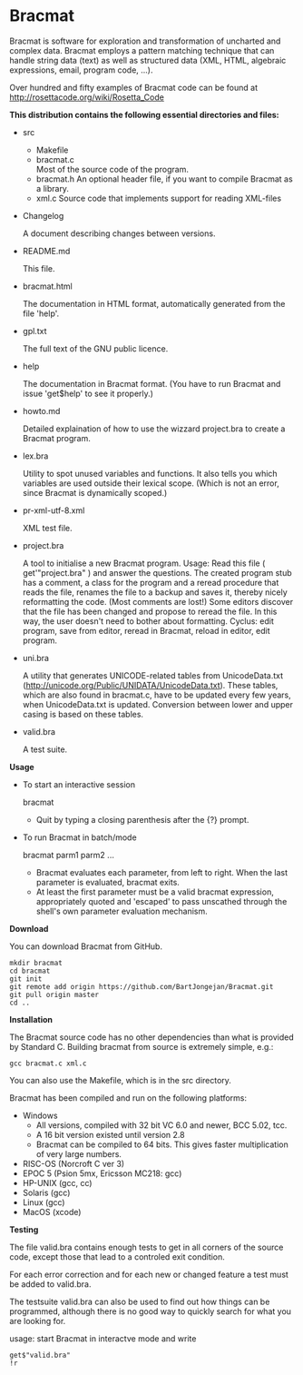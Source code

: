 # Bracmat

Bracmat is software for exploration and transformation of uncharted and
complex data. Bracmat employs a pattern matching technique that can
handle string data (text) as well as structured data (XML, HTML, algebraic
expressions, email, program code, ...).

Over hundred and fifty examples of Bracmat code can be found at
http://rosettacode.org/wiki/Rosetta_Code

**This distribution contains the following essential directories and files:**
* src
    * Makefile
    * bracmat.c     
      Most of the source code of the program.
    * bracmat.h
      An optional header file, if you want to compile Bracmat as a library.
    * xml.c
      Source code that implements support for reading XML-files
* Changelog
  
  A document describing changes between versions.

* README.md

  This file.
  
* bracmat.html

  The documentation in HTML format, automatically generated from the file 'help'.

* gpl.txt

  The full text of the GNU public licence.

* help

  The documentation in Bracmat format. (You have to run Bracmat and issue 'get$help' to see it properly.)
  
* howto.md

  Detailed explaination of how to use the wizzard project.bra to create a Bracmat program.
  
* lex.bra

  Utility to spot unused variables and functions.
  It also tells you which variables are used outside their lexical scope.
  (Which is not an error, since Bracmat is dynamically scoped.)
  
* pr-xml-utf-8.xml

  XML test file.
  
* project.bra

  A tool to initialise a new Bracmat program.
  Usage: Read this file ( get'"project.bra" ) and answer the questions.
  The created program stub has a comment, a class for the program and
  a reread procedure that reads the file, renames the file to a backup
  and saves it, thereby nicely reformatting the code. (Most comments are lost!)
  Some editors discover that the file has been changed and propose to reread
  the file. In this way, the user doesn't need to bother about formatting.
  Cyclus: edit program, save from editor, reread in  Bracmat, reload in editor, edit program.

* uni.bra

  A utility that generates UNICODE-related tables from UnicodeData.txt (http://unicode.org/Public/UNIDATA/UnicodeData.txt).
  These tables, which are also found in bracmat.c, have to be updated every few years, when UnicodeData.txt is updated.
  Conversion between lower and upper casing is based on these tables.

* valid.bra

  A test suite.

**Usage**

* To start an interactive session

    bracmat
  
  * Quit by typing a closing parenthesis after the {?} prompt.
* To run Bracmat in batch/mode

    bracmat parm1 parm2 ...
  
  * Bracmat evaluates each parameter, from left to right. When the last parameter is evaluated, bracmat exits.
  * At least the first parameter must be a valid bracmat expression, appropriately quoted and 'escaped' to pass unscathed through the shell's own parameter evaluation mechanism.

**Download**

You can download Bracmat from GitHub.

    mkdir bracmat
    cd bracmat
    git init
    git remote add origin https://github.com/BartJongejan/Bracmat.git
    git pull origin master
    cd ..

**Installation**

The Bracmat source code has no other dependencies than what is provided by
Standard C. Building bracmat from source is extremely simple, e.g.:

    gcc bracmat.c xml.c
    
You can also use the Makefile, which is in the src directory.    

Bracmat has been compiled and run on the following platforms:

* Windows 
    * All versions, compiled with 32 bit VC 6.0 and newer, BCC 5.02, tcc. 
    * A 16 bit version existed until version 2.8
    * Bracmat can be compiled to 64 bits. This gives faster multiplication of very large numbers.
* RISC-OS (Norcroft C ver 3)
* EPOC 5  (Psion 5mx, Ericsson MC218: gcc)
* HP-UNIX (gcc, cc)
* Solaris (gcc)
* Linux   (gcc)
* MacOS   (xcode)

**Testing**

The file valid.bra contains enough tests to get in all corners of the source code,
except those that lead to a controled exit condition.

For each error correction and for each new or changed feature a test must be added to valid.bra.

The testsuite valid.bra can also be used to find out how things can be programmed, although there is
no good way to quickly search for what you are looking for.

usage: start Bracmat in interactve mode and write

    get$"valid.bra"
    !r
